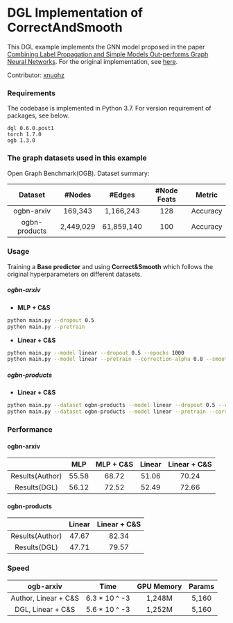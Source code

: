 # DGL Implementation of CorrectAndSmooth

This DGL example implements the GNN model proposed in the paper [Combining Label Propagation and Simple Models Out-performs Graph Neural Networks](https://arxiv.org/abs/2010.13993). For the original implementation, see [here](https://github.com/CUAI/CorrectAndSmooth).

Contributor: [xnuohz](https://github.com/xnuohz)

### Requirements
The codebase is implemented in Python 3.7. For version requirement of packages, see below.

```
dgl 0.6.0.post1
torch 1.7.0
ogb 1.3.0
```

### The graph datasets used in this example

Open Graph Benchmark(OGB). Dataset summary:

|    Dataset    |  #Nodes   |   #Edges   | #Node Feats |  Metric  |
| :-----------: | :-------: | :--------: | :---------: | :------: |
|  ogbn-arxiv   |  169,343  | 1,166,243  |     128     | Accuracy |
| ogbn-products | 2,449,029 | 61,859,140 |     100     | Accuracy |

### Usage

Training a **Base predictor** and using **Correct&Smooth** which follows the original hyperparameters on different datasets.

##### ogbn-arxiv

* **MLP + C&S**

```bash
python main.py --dropout 0.5
python main.py --pretrain
```

* **Linear + C&S**

```bash
python main.py --model linear --dropout 0.5 --epochs 1000
python main.py --model linear --pretrain --correction-alpha 0.8 --smoothing-alpha 0.6
```

##### ogbn-products

* **Linear + C&S**

```bash
python main.py --dataset ogbn-products --model linear --dropout 0.5 --epochs 1000 --lr 0.1
python main.py --dataset ogbn-products --model linear --pretrain --correction-alpha 0.6 --smoothing-alpha 0.9
```

### Performance

#### ogbn-arxiv

|                 |  MLP  | MLP + C&S | Linear | Linear + C&S |
| :-------------: | :---: | :-------: | :----: | :----------: |
| Results(Author) | 55.58 |   68.72   | 51.06  |    70.24     |
|  Results(DGL)   | 56.12 |   72.52   | 52.49  |    72.66     |

#### ogbn-products

|                 | Linear | Linear + C&S |
| :-------------: | :----: | :----------: |
| Results(Author) | 47.67  |    82.34     |
|  Results(DGL)   | 47.71  |    79.57     |

### Speed

|      ogb-arxiv       |      Time     | GPU Memory | Params  |
| :------------------: | :-----------: | :--------: | :-----: |
| Author, Linear + C&S | 6.3 * 10 ^ -3 |   1,248M   |  5,160  |
|   DGL, Linear + C&S  | 5.6 * 10 ^ -3 |   1,252M   |  5,160  |
